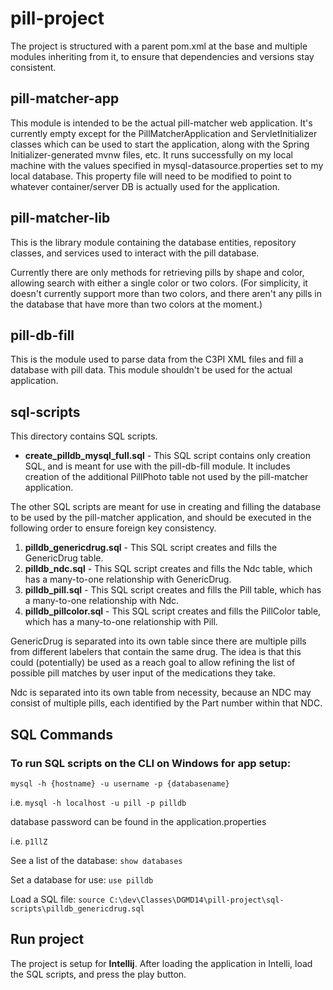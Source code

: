# pill-project

The project is structured with a parent pom.xml at the base and multiple modules inheriting from it, to ensure that dependencies and versions stay consistent.

## pill-matcher-app
This module is intended to be the actual pill-matcher web application.  It's currently empty except for the PillMatcherApplication and ServletInitializer classes which can be used to start the application, along with the Spring Initializer-generated mvnw files, etc.  It runs successfully on my local machine with the values specified in mysql-datasource.properties set to my local database.  This property file will need to be modified to point to whatever container/server DB is actually used for the application.

## pill-matcher-lib
This is the library module containing the database entities, repository classes, and services used to interact with the pill database.

Currently there are only methods for retrieving pills by shape and color, allowing search with either a single color or two colors.  (For simplicity, it doesn't currently support more than two colors, and there aren't any pills in the database that have more than two colors at the moment.)

## pill-db-fill
This is the module used to parse data from the C3PI XML files and fill a database with pill data.  This module shouldn't be used for the actual application.

## sql-scripts
This directory contains SQL scripts.

* **create_pilldb_mysql_full.sql** - This SQL script contains only creation SQL, and is meant for use with the pill-db-fill module.  It includes creation of the additional PillPhoto table not used by the pill-matcher application.

The other SQL scripts are meant for use in creating and filling the database to be used by the pill-matcher application, and should be executed in the following order to ensure foreign key consistency.
1) **pilldb_genericdrug.sql** - This SQL script creates and fills the GenericDrug table.
2) **pilldb_ndc.sql** - This SQL script creates and fills the Ndc table, which has a many-to-one relationship with GenericDrug.
2) **pilldb_pill.sql** - This SQL script creates and fills the Pill table, which has a many-to-one relationship with Ndc.
3) **pilldb_pillcolor.sql** - This SQL script creates and fills the PillColor table, which has a many-to-one relationship with Pill.

GenericDrug is separated into its own table since there are multiple pills from different labelers that contain the same drug.  The idea is that this could (potentially) be used as a reach goal to allow refining the list of possible pill matches by user input of the medications they take.

Ndc is separated into its own table from necessity, because an NDC may consist of multiple pills, each identified by the Part number within that NDC.

## SQL Commands
### To run SQL scripts on the CLI on Windows for app setup:

`mysql -h {hostname} -u username -p {databasename}`

i.e.
`mysql -h localhost -u pill -p pilldb`

database password can be found in the application.properties

i.e. `p1llZ`

See a list of the database:
`show databases`

Set a database for use:
`use pilldb`

Load a SQL file:
`source C:\dev\Classes\DGMD14\pill-project\sql-scripts\pilldb_genericdrug.sql`

## Run project
The project is setup for **Intellij**. After loading the application in Intelli, load the SQL scripts, and press the play button.
